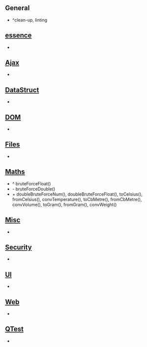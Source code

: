 ## General
+ ^clean-up, linting

## [essence](essence.js)
+ 

## [Ajax](modules/Ajax.js)
+ 

## [DataStruct](modules/DataStruct.js)
+ 

## [DOM](modules/DOM.js)
+ 

## [Files](modules/Files.js)
+ 

## [Maths](modules/Maths.js)
+ ^ bruteForceFloat()
+ \- bruteForceDouble()
+ \+ doubleBruteForceNum(), doubleBruteForceFloat(), toCelsius(), fromCelsius(), convTemperature(), toCbMetre(), fromCbMetre(), convVolume(), toGram(), fromGram(), convWeight()

## [Misc](modules/Misc.js)
+ 

## [Security](modules/Security.js)
+ 

## [UI](modules/UI.js)
+ 

## [Web](modules/Web.js)
+ 

## [QTest](modules/QTest.js)
+ 